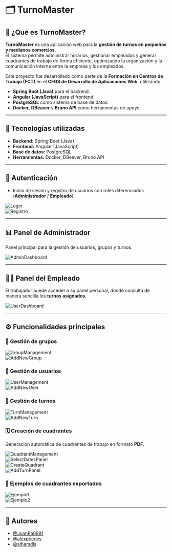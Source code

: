 # 🗂️ TurnoMaster

## 📌 ¿Qué es TurnoMaster?

**TurnoMaster** es una aplicación web para la **gestión de turnos en pequeños y medianos comercios**.  
El sistema permite administrar horarios, gestionar empleados y generar cuadrantes de trabajo de forma eficiente, optimizando la organización y la comunicación interna entre la empresa y los empleados.  

Este proyecto fue desarrollado como parte de la **Formación en Centros de Trabajo (FCT)** en el **CFGS de Desarrollo de Aplicaciones Web**, utilizando:  
- **Spring Boot (Java)** para el backend.  
- **Angular (JavaScript)** para el frontend.  
- **PostgreSQL** como sistema de base de datos.  
- **Docker**, **DBeaver** y **Bruno API** como herramientas de apoyo.  

---

## 🚀 Tecnologías utilizadas  

- **Backend:** Spring Boot (Java)  
- **Frontend:** Angular (JavaScript)  
- **Base de datos:** PostgreSQL  
- **Herramientas:** Docker, DBeaver, Bruno API  

---

## 🔐 Autenticación  
- Inicio de sesión y registro de usuarios con roles diferenciados (**Administrador** / **Empleado**).  

![Login](./screenshots/login.png)  
![Registro](./screenshots/registro_usuarios.png)  

---

## 📊 Panel de Administrador  

Panel principal para la gestión de usuarios, grupos y turnos.  

![AdminDashboard](./screenshots/panel_administrador.png)  

---

## 👨‍💼 Panel del Empleado  

El trabajador puede acceder a su panel personal, donde consulta de manera sencilla los **turnos asignados**.  

![UserDashboard](./screenshots/panel_empleado.png)  

---

## ⚙️ Funcionalidades principales  

### 👥 Gestión de grupos  
![GroupManagement](./screenshots/panel_gestion_grupos.png)  
![AddNewGroup](./screenshots/panel_crear_grupo.png)  

### 👤 Gestión de usuarios  
![UserManagement](./screenshots/panel_gestion_usuarios.png)  
![AddNewUser](./screenshots/panel_crear_usuario.png)  

### 🔄 Gestión de turnos  
![TurnManagement](./screenshots/panel_gestion_turnos.png)  
![AddNewTurn](./screenshots/panel_crear_turno.png)  

### 🗓️ Creación de cuadrantes  
Generación automática de cuadrantes de trabajo en formato **PDF**.  

![QuadrantManagement](./screenshots/panel_gestion_cuadrantes.png)  
![SelectDatesPanel](./screenshots/panel_seleccion_fechas.png)  
![CreateQuadrant](./screenshots/panel_crear_cuadrante.png)  
![AddTurnPanel](./screenshots/panel_anadir_turno.png)  

### 📑 Ejemplos de cuadrantes exportados  
![Ejemplo1](./screenshots/ejemplo_cuadrante_1.png)  
![Ejemplo2](./screenshots/ejemplo_cuadrante_2.png)  

---

## 👥 Autores  

- [@JuanPa0991](https://github.com/JuanPa0991)  
- [@alexpoedev](https://github.com/alexpoedev)  
- [@albamdls](https://github.com/albamdls)  
